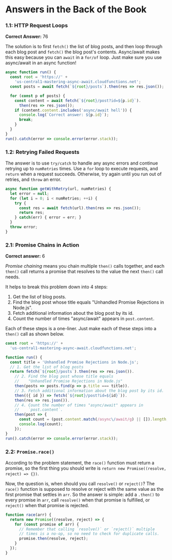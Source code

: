 # Answers in the Back of the Book

### 1.1: HTTP Request Loops

**Correct Answer:** 76

The solution is to first `fetch()` the list of blog posts, and then loop through
each blog post and `fetch()` the blog post's contents. Async/await makes this
easy because you can `await` in a `for/of` loop. Just make sure you use
async/await in an async function!

```javascript
async function run() {
  const root = 'https://' +
    'us-central1-mastering-async-await.cloudfunctions.net';
  const posts = await fetch(`${root}/posts`).then(res => res.json());

  for (const p of posts) {
    const content = await fetch(`${root}/post?id=${p.id}`).
      then(res => res.json());
    if (content.content.includes('async/await hell')) {
      console.log(`Correct answer: ${p.id}`);
      break;
    }
  }
}
run().catch(error => console.error(error.stack));
```

### 1.2: Retrying Failed Requests

The answer is to use `try/catch` to handle any async errors and continue retrying up to
`numRetries` times. Use a `for` loop to execute requests, and `return` when a request
succeeds. Otherwise, try again until you run out of retries, and `throw` an error.

```javascript
async function getWithRetry(url, numRetries) {
  let error = null;
  for (let i = 0; i < numRetries; ++i) {
    try {
      const res = await fetch(url).then(res => res.json());
      return res;
    } catch(err) { error = err; }
  }
  throw error;
}
```

### 2.1: Promise Chains in Action

**Correct answer:** 6

_Promise chaining_ means you chain multiple `then()` calls together, and each `then()` call returns a
promise that resolves to the value the next `then()` call needs.

It helps to break this problem down into 4 steps:

1. Get the list of blog posts.
2. Find the blog post whose title equals "Unhandled Promise Rejections in Node.js".
3. Fetch additional information about the blog post by its id.
4. Count the number of times "async/await" appears in `post.content`.

Each of these steps is a one-liner. Just make each of these steps into a `then()` call as shown below.

```javascript
const root = 'https://' +
  'us-central1-mastering-async-await.cloudfunctions.net';

function run() {
  const title = 'Unhandled Promise Rejections in Node.js';
  // 1. Get the list of blog posts
  return fetch(`${root}/posts`).then(res => res.json()).
    // 2. Find the blog post whose title equals
    //    "Unhandled Promise Rejections in Node.js"
    then(posts => posts.find(p => p.title === title)).
    // 3. Fetch additional information about the blog post by its id.
    then(({ id }) => fetch(`${root}/post?id=${id}`)).
    then(res => res.json()).
    // 4. Count the number of times "async/await" appears in
    //    `post.content`.
    then(post => {
      const count = (post.content.match(/async\/await/g) || []).length;
      console.log(count);
    });
}
run().catch(error => console.error(error.stack));
```

### 2.2: `Promise.race()`

According to the problem statement, the `race()` function must return a promise, so the first
thing you should write is `return new Promise((resolve, reject) => {})`.

Now, the question is, when should you call `resolve()` or `reject()`? The `race()` function is
supposed to resolve or reject with the same value as the first promise that settles in `arr`.
So the answer is simple: add a `.then()` to every promise in `arr`, call `resolve()` when
that promise is fulfilled, or `reject()` when that promise is rejected.

```javascript
function race(arr) {
  return new Promise((resolve, reject) => {
    for (const promise of arr) {
      // Remember that calling `resolve()` or `reject()` multiple
      // times is a no-op, so no need to check for duplicate calls.
      promise.then(resolve, reject);
    }
  });
}
```